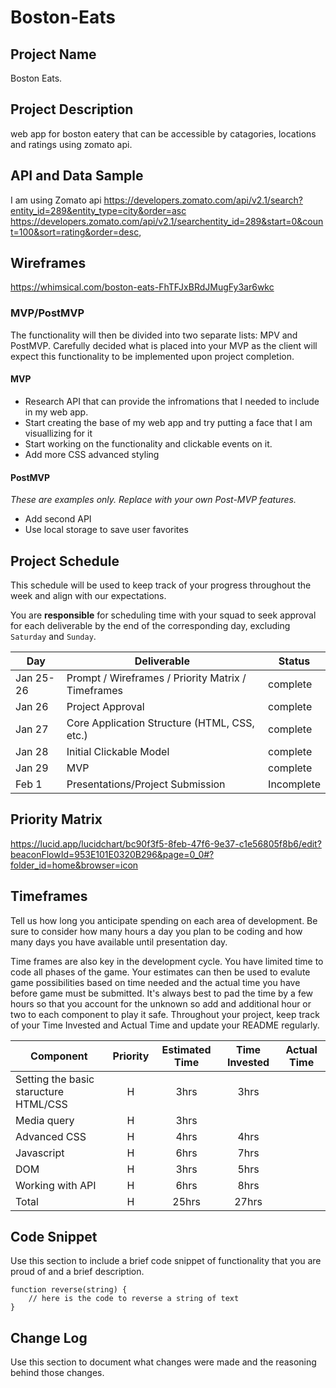 # Boston-Eats

## Project Name

Boston Eats.

## Project Description

web app for boston eatery that can be accessible by catagories, locations and ratings using zomato api.

## API and Data Sample
I am using Zomato api
https://developers.zomato.com/api/v2.1/search?entity_id=289&entity_type=city&order=asc
https://developers.zomato.com/api/v2.1/searchentity_id=289&start=0&count=100&sort=rating&order=desc,

## Wireframes

https://whimsical.com/boston-eats-FhTFJxBRdJMugFy3ar6wkc

### MVP/PostMVP

The functionality will then be divided into two separate lists: MPV and PostMVP.  Carefully decided what is placed into your MVP as the client will expect this functionality to be implemented upon project completion.  

#### MVP 

- Research API that can provide the infromations that I needed to include in my web app. 
- Start creating the base of my web app and try putting a face that I am visuallizing for it
- Start working on the functionality and clickable events on it.
- Add more CSS advanced styling

#### PostMVP  
*These are examples only. Replace with your own Post-MVP features.*

- Add second API
- Use local storage to save user favorites

## Project Schedule

This schedule will be used to keep track of your progress throughout the week and align with our expectations.  

You are **responsible** for scheduling time with your squad to seek approval for each deliverable by the end of the corresponding day, excluding `Saturday` and `Sunday`.

|  Day | Deliverable | Status
|---|---| ---|
|Jan 25-26| Prompt / Wireframes / Priority Matrix / Timeframes | complete
|Jan 26| Project Approval | complete
|Jan 27| Core Application Structure (HTML, CSS, etc.) | complete
|Jan 28| Initial Clickable Model  | complete
|Jan 29| MVP | complete
|Feb 1| Presentations/Project Submission | Incomplete

## Priority Matrix
https://lucid.app/lucidchart/bc90f3f5-8feb-47f6-9e37-c1e56805f8b6/edit?beaconFlowId=953E101E0320B296&page=0_0#?folder_id=home&browser=icon

## Timeframes

Tell us how long you anticipate spending on each area of development. Be sure to consider how many hours a day you plan to be coding and how many days you have available until presentation day.

Time frames are also key in the development cycle.  You have limited time to code all phases of the game.  Your estimates can then be used to evalute game possibilities based on time needed and the actual time you have before game must be submitted. It's always best to pad the time by a few hours so that you account for the unknown so add and additional hour or two to each component to play it safe. Throughout your project, keep track of your Time Invested and Actual Time and update your README regularly.

| Component | Priority | Estimated Time | Time Invested | Actual Time |
| --- | :---: |  :---: | :---: | :---: |
| Setting the basic staructure HTML/CSS | H | 3hrs| 3hrs |  |
| Media query | H | 3hrs|  |  |
| Advanced CSS| H | 4hrs| 4hrs |  |
| Javascript| H | 6hrs| 7hrs|  |
| DOM | H | 3hrs| 5hrs |  |
| Working with API | H | 6hrs| 8hrs|  |
| Total | H | 25hrs| 27hrs | |

## Code Snippet

Use this section to include a brief code snippet of functionality that you are proud of and a brief description.  

```
function reverse(string) {
	// here is the code to reverse a string of text
}
```

## Change Log
 Use this section to document what changes were made and the reasoning behind those changes.  
